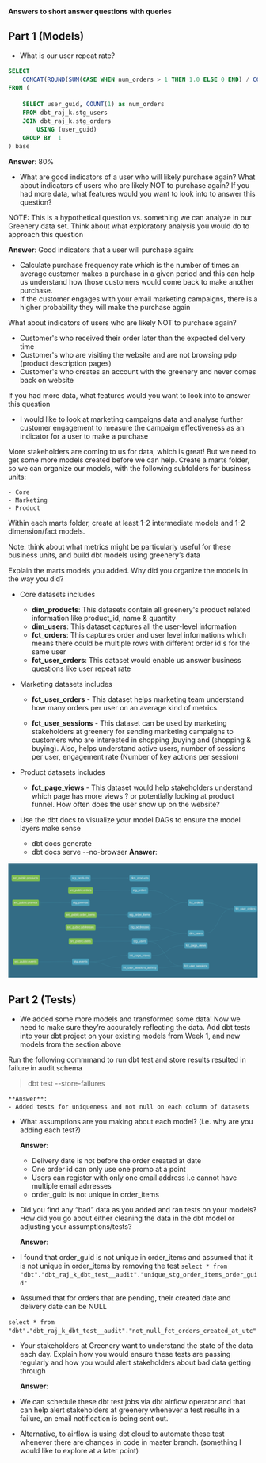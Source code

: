 **Answers to short answer questions with queries**

## Part 1 (Models)

- What is our user repeat rate?

```sql
SELECT 
    CONCAT(ROUND(SUM(CASE WHEN num_orders > 1 THEN 1.0 ELSE 0 END) / COUNT(1), 2) * 100,'%') 
FROM (

    SELECT user_guid, COUNT(1) as num_orders
    FROM dbt_raj_k.stg_users
    JOIN dbt_raj_k.stg_orders
        USING (user_guid)
    GROUP BY  1
) base
```
**Answer**: 80%

- What are good indicators of a user who will likely purchase again? What about indicators of users who are likely NOT to purchase again? If you had more data, what features would you want to look into to answer this question?

NOTE: This is a hypothetical question vs. something we can analyze in our Greenery data set. Think about what exploratory analysis you would do to approach this question

**Answer**: 
Good indicators that a user will purchase again: 
- Calculate purchase frequency rate which is the number of times an average customer makes a purchase in a given period and this can help us understand how those customers would come back to make another purchase.
- If the customer engages with your email marketing campaigns, there is a higher probability they will make the purchase again

What about indicators of users who are likely NOT to purchase again?
- Customer's who received their order later than the expected delivery time
- Customer's who are visiting the website and are not browsing pdp (product description pages)
- Customer's who creates an account with the greenery and never comes back on website

If you had more data, what features would you want to look into to answer this question
- I would like to look at marketing campaigns data and analyse further customer engagement to measure the campaign effectiveness as an indicator for a user to make a purchase


More stakeholders are coming to us for data, which is great! But we need to get some more models created before we can help. Create a marts folder, so we can organize our models, with the following subfolders for business units:

    - Core
    - Marketing
    - Product

Within each marts folder, create at least 1-2 intermediate models and 1-2 dimension/fact models.

Note: think about what metrics might be particularly useful for these business units, and build dbt models using greenery’s data

Explain the marts models you added. Why did you organize the models in the way you did?

-  Core datasets includes 
    - **dim_products**: This datasets contain all greenery's product related information like product_id, name & quantity 
    - **dim_users**: This dataset captures all the user-level information
    - **fct_orders**: This captures order and user level informations which means there could be multiple rows with different order id's for the same user
    - **fct_user_orders**: This dataset would enable us answer business questions like user repeat rate 

- Marketing datasets includes
  - **fct_user_orders** - This dataset helps marketing team understand how many orders per user on an average kind of metrics.

  - **fct_user_sessions** - This dataset can be used by marketing stakeholders at greenery for sending marketing campaigns to customers who are interested in shopping ,buying and (shopping & buying). Also, helps understand active users, number of sessions per user, engagement rate (Number of key actions per session) 


- Product datasets includes
    - **fct_page_views** - This dataset would help stakeholders understand which page has more views ? or potentially looking at product funnel. How often does the user show up on the website? 

- Use the dbt docs to visualize your model DAGs to ensure the model layers make sense
    - dbt docs generate
    - dbt docs serve --no-browser
    **Answer**: 

![DAG](wk2_dag.png)


## Part 2 (Tests)

- We added some more models and transformed some data! Now we need to make sure they’re accurately reflecting the data. Add dbt tests into your dbt project on your existing models from Week 1, and new models from the section above

Run the following commmand to run dbt test and store results resulted in failure in audit schema

> dbt test --store-failures

    **Answer**: 
    - Added tests for uniqueness and not null on each column of datasets


- What assumptions are you making about each model? (i.e. why are you adding each test?)

    **Answer**: 
    - Delivery date is not before the order created at date 
    - One order id can only use one promo at a point
    - Users can register with only one email address i.e cannot have multiple email adrresses
    - order_guid is not unique in order_items


- Did you find any “bad” data as you added and ran tests on your models? How did you go about either cleaning the data in the dbt model or adjusting your assumptions/tests?

    **Answer**: 
- I found that order_guid is not unique in order_items and assumed that it is not unique in order_items by removing the test
  ```select * from "dbt"."dbt_raj_k_dbt_test__audit"."unique_stg_order_items_order_guid"```

- Assumed that for orders that are pending, their created date and delivery date can be NULL

```select * from "dbt"."dbt_raj_k_dbt_test__audit"."not_null_fct_orders_created_at_utc"```

- Your stakeholders at Greenery want to understand the state of the data each day. Explain how you would ensure these tests are passing regularly and how you would alert stakeholders about bad data getting through

    **Answer**: 
- We can schedule these dbt test jobs via dbt airflow operator and that can help alert stakeholders at greenery whenever a test results in a failure, an email notification is being sent out.

- Alternative, to airflow is using dbt cloud to automate these test whenever there are changes in code in master branch. (something I would like to explore at a later point)